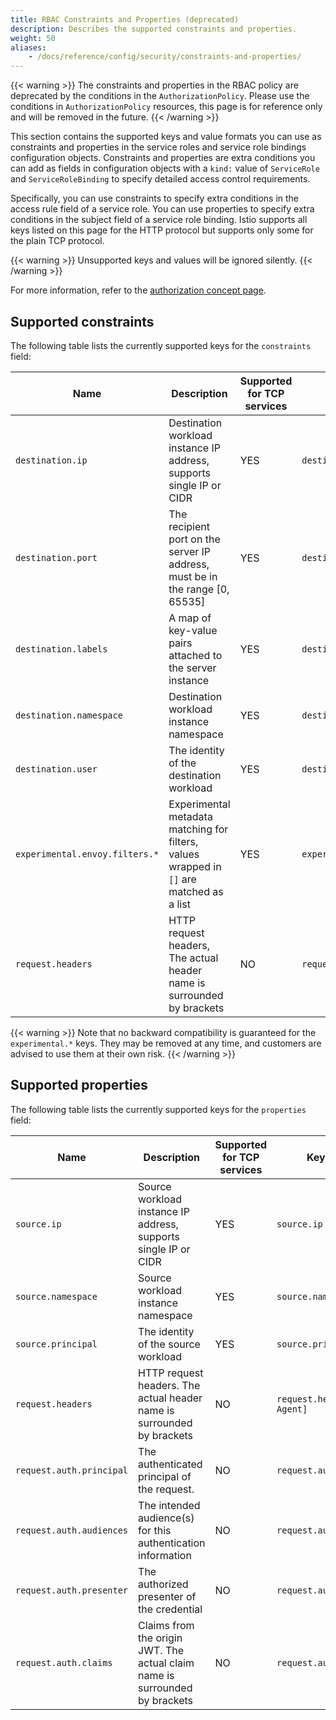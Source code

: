 ```yaml
---
title: RBAC Constraints and Properties (deprecated)
description: Describes the supported constraints and properties.
weight: 50
aliases:
    - /docs/reference/config/security/constraints-and-properties/
---
```


{{< warning >}}
The constraints and properties in the RBAC policy are deprecated by the conditions in
the `AuthorizationPolicy`. Please use the conditions in `AuthorizationPolicy` resources,
this page is for reference only and will be removed in the future.
{{< /warning >}}

This section contains the supported keys and value formats you can use as constraints and properties
in the service roles and service role bindings configuration objects.
Constraints and properties are extra conditions you can add as fields in configuration objects with
a `kind:` value of `ServiceRole` and `ServiceRoleBinding` to specify detailed access control requirements.

Specifically, you can use constraints to specify extra conditions in the access rule field of a service
role. You can use properties to specify extra conditions in the subject field of a service role binding.
Istio supports all keys listed on this page for the HTTP protocol but supports only some for the plain TCP protocol.

{{< warning >}}
Unsupported keys and values will be ignored silently.
{{< /warning >}}

For more information, refer to the [authorization concept page](/pt-br/docs/concepts/security/#authorization).

## Supported constraints

The following table lists the currently supported keys for the `constraints` field:

| Name | Description | Supported for TCP services | Key Example | Values Example |
|------|-------------|----------------------------|-------------|----------------|
| `destination.ip` | Destination workload instance IP address, supports single IP or CIDR | YES | `destination.ip` |  `["10.1.2.3", "10.2.0.0/16"]` |
| `destination.port` | The recipient port on the server IP address, must be in the range [0, 65535] | YES | `destination.port` | `["80", "443"]` |
| `destination.labels` | A map of key-value pairs attached to the server instance | YES | `destination.labels[version]` | `["v1", "v2"]` |
| `destination.namespace` | Destination workload instance namespace | YES | `destination.namespace` | `["default"]` |
| `destination.user` | The identity of the destination workload | YES | `destination.user` | `["bookinfo-productpage"]` |
| `experimental.envoy.filters.*` | Experimental metadata matching for filters, values wrapped in `[]` are matched as a list | YES | `experimental.envoy.filters.network.mysql_proxy[db.table]` | `["[update]"]` |
| `request.headers` | HTTP request headers, The actual header name is surrounded by brackets | NO | `request.headers[X-Custom-Token]` | `["abc123"]` |

{{< warning >}}
Note that no backward compatibility is guaranteed for the `experimental.*` keys. They may be removed
at any time, and customers are advised to use them at their own risk.
{{< /warning >}}

## Supported properties

The following table lists the currently supported keys for the `properties` field:

| Name | Description | Supported for TCP services | Key Example | Value Example |
|------|-------------|----------------------------|-------------|---------------|
| `source.ip`  | Source workload instance IP address, supports single IP or CIDR | YES | `source.ip` | `"10.1.2.3"` |
| `source.namespace`  | Source workload instance namespace | YES | `source.namespace` | `"default"` |
| `source.principal` | The identity of the source workload | YES | `source.principal` | `"cluster.local/ns/default/sa/productpage"` |
| `request.headers` | HTTP request headers. The actual header name is surrounded by brackets | NO | `request.headers[User-Agent]` | `"Mozilla/*"` |
| `request.auth.principal` | The authenticated principal of the request. | NO | `request.auth.principal` | `"accounts.my-svc.com/104958560606"` |
| `request.auth.audiences` | The intended audience(s) for this authentication information | NO | `request.auth.audiences` | `"my-svc.com"` |
| `request.auth.presenter` | The authorized presenter of the credential | NO | `request.auth.presenter` | `"123456789012.my-svc.com"` |
| `request.auth.claims` | Claims from the origin JWT. The actual claim name is surrounded by brackets | NO | `request.auth.claims[iss]` | `"*@foo.com"` |
